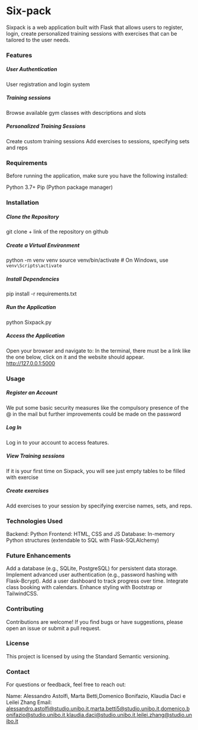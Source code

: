 <h1> Six-pack</h1>
Sixpack is a web application built with Flask that allows users to register, login, create personalized training sessions with exercises that can be tailored to the user needs.

<h3>Features</h3>
<h5>User Authentication</h5>
User registration and login system
<h5>Training sessions</h5>
Browse available gym classes with descriptions and slots
<h5>Personalized Training Sessions</h5>
Create custom training sessions
Add exercises to sessions, specifying sets and reps

<h3>Requirements</h3>
Before running the application, make sure you have the following installed:

Python 3.7+
Pip (Python package manager)
<h3>Installation</h3>

<h5>Clone the Repository</h5>
git clone + link of the repository on github

<h5>Create a Virtual Environment</h5>

python -m venv venv
source venv/bin/activate  # On Windows, use `venv\Scripts\activate`
<h5>Install Dependencies</h5>

pip install -r requirements.txt
<h5>Run the Application</h5>

python Sixpack.py
<h5>Access the Application</h5>

Open your browser and navigate to:
In the terminal, there must be a link like the one below, click on it and the website should appear.
http://127.0.0.1:5000


<h3>Usage</h3>
<h5>Register an Account</h5>
We put some basic security measures like the compulsory presence of the @ in the mail but further improvements could be made on the password
<h5>Log In</h5>

Log in to your account to access features.
<h5>View Training sessions</h5>
If it is your first time on Sixpack, you will see just empty tables to be filled with exercise
<h5>Create exercises</h5>
Add exercises to your session by specifying exercise names, sets, and reps.

<h3>Technologies Used</h3>
Backend: Python
Frontend: HTML, CSS and JS
Database: In-memory Python structures (extendable to SQL with Flask-SQLAlchemy)
<h3>Future Enhancements</h3>
Add a database (e.g., SQLite, PostgreSQL) for persistent data storage.
Implement advanced user authentication (e.g., password hashing with Flask-Bcrypt).
Add a user dashboard to track progress over time.
Integrate class booking with calendars.
Enhance styling with Bootstrap or TailwindCSS.
<h3>Contributing</h3>
Contributions are welcome! If you find bugs or have suggestions, please open an issue or submit a pull request.

<h3>License</h3>
This project is licensed by using the Standard Semantic versioning.

<h3>Contact</h3>
For questions or feedback, feel free to reach out:

Name: Alessandro Astolfi, Marta Betti,Domenico Bonifazio, Klaudia Daci e Leilei Zhang
Email: alessandro.astolfi@studio.unibo.it,marta.betti5@studio.unibo.it,domenico.bonifazio@studio.unibo.it,klaudia.daci@studio.unibo.it,leilei.zhang@studio.unibo.it
